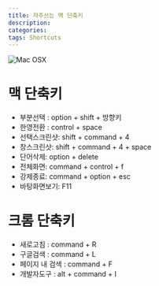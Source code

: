 ```yaml
---
title: 자주쓰는 맥 단축키
description: 
categories: 
tags: Shortcuts
---
```


![Mac OSX](http://cfile207.uf.daum.net/image/157712444D58C30237E971)

# 맥 단축키

- 부분선택 :  option + shift + 방향키
- 한영전환 : control + space
- 선택스크린샷: shift + command + 4
- 창스크린샷: shift + command + 4 + space
- 단어삭제: option + delete
- 전체화면: command + control + f
- 강제종료: command + option + esc
- 바탕화면보기: F11

# 크롬 단축키

- 새로고침 : command + R
- 구글검색 : command + L
- 페이지 내 검색 : command + F
- 개발자도구 : alt + command + I